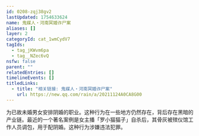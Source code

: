 ```yaml
---
id: 0208-zqj38gv2
lastUpdated: 1754633624
name: 鬼媒人・河南冥婚诈尸案
aliases: []
layer: 2
categoryId: cat_1wmCydV7
tagIds:
  - tag_jKWvm6pa
  - tag__NZec6vQ
nsfw: false
parent: ""
relatedEntries: []
timelineEvents: []
titledLinks:
  - title: "相关链接: 鬼媒人・河南冥婚诈尸案"
    url: https://new.qq.com/rain/a/20211124A0CA8G00
---
```


为已故未婚男女安排阴婚的职业。这种行为在一些地方仍然存在，背后存在黑暗的产业链。最近的一个著名案例是女主播「罗小猫猫子」自杀后，其骨灰被殡仪馆工作人员调包，用于配阴婚。这种行为涉嫌违法犯罪。